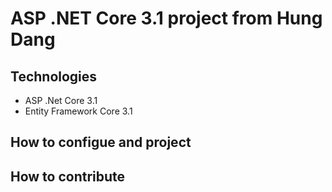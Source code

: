 # ASP .NET Core 3.1 project from Hung Dang
## Technologies
- ASP .Net Core 3.1
- Entity Framework Core 3.1
## How to configue and project
## How to contribute